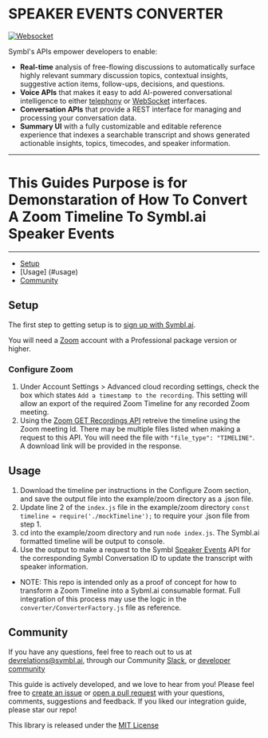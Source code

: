 # SPEAKER EVENTS CONVERTER


[![Websocket](https://img.shields.io/badge/symbl-websocket-brightgreen)](https://docs.symbl.ai/docs/streamingapi/overview/introduction)

Symbl's APIs empower developers to enable: 
- **Real-time** analysis of free-flowing discussions to automatically surface highly relevant summary discussion topics, contextual insights, suggestive action items, follow-ups, decisions, and questions.
- **Voice APIs** that makes it easy to add AI-powered conversational intelligence to either [telephony][telephony] or [WebSocket][websocket] interfaces.
- **Conversation APIs** that provide a REST interface for managing and processing your conversation data.
- **Summary UI** with a fully customizable and editable reference experience that indexes a searchable transcript and shows generated actionable insights, topics, timecodes, and speaker information.

<hr />

# This Guides Purpose is for Demonstaration of How To Convert A Zoom Timeline To Symbl.ai Speaker Events

<hr />

 * [Setup](#setup)
 * [Usage] (#usage)
 * [Community](#community)
 
## Setup 
The first step to getting setup is to [sign up with Symbl.ai][signup]. 

You will need a [Zoom](https://zoom.us/) account with a Professional package version or higher.  

### Configure Zoom
1. Under Account Settings > Advanced cloud recording settings, check the box which states `Add a timestamp to the recording`.  This setting will allow an export of the required Zoom Timeline for any recorded Zoom meeting.  
2. Using the [Zoom GET Recordings API](https://marketplace.zoom.us/docs/api-reference/zoom-api/cloud-recording/recordingget) retreive the timeline using the Zoom meeting Id.  There may be multiple files listed when making a request to this API. You will need the file with `"file_type": "TIMELINE"`.  A download link will be provided in the response.  

## Usage

1. Download the timeline per instructions in the Configure Zoom section, and save the output file into the example/zoom directory as a .json file.  
2. Update line 2 of the `index.js` file in the example/zoom directory `const timeline = require('./mockTimeline');` to require your .json file from step 1.
3. cd into the example/zoom directory and run `node index.js`.  The Symbl.ai formatted timeline will be output to console.  
4. Use the output to make a request to the Symbl [Speaker Events](https://docs.symbl.ai/docs/conversation-api/speaker-events) API for the corresponding Symbl Conversation ID to update the transcript with speaker information.  

- NOTE: This repo is intended only as a proof of concept for how to transform a Zoom Timeline into a Sybml.ai consumable format.  Full integration of this process may use the logic in the `converter/ConverterFactory.js` file as reference. 

## Community 

If you have any questions, feel free to reach out to us at devrelations@symbl.ai, through our Community [Slack][slack], or [developer community][developer_community]

This guide is actively developed, and we love to hear from you! Please feel free to [create an issue][issues] or [open a pull request][pulls] with your questions, comments, suggestions and feedback.  If you liked our integration guide, please star our repo!

This library is released under the [MIT License][license]

[license]: LICENSE.txt
[telephony]: https://docs.symbl.ai/docs/telephony/overview/post-api
[websocket]: https://docs.symbl.ai/docs/streamingapi/overview/introduction
[developer_community]: https://community.symbl.ai/?_ga=2.134156042.526040298.1609788827-1505817196.1609788827
[signup]: https://platform.symbl.ai/?_ga=2.63499307.526040298.1609788827-1505817196.1609788827
[issues]: UPDATE
[pulls]: UPDATE
[slack]: https://join.slack.com/t/symbldotai/shared_invite/zt-4sic2s11-D3x496pll8UHSJ89cm78CA